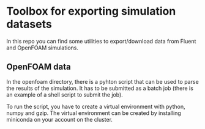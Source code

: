 # Toolbox for exporting simulation datasets

In this repo you can find some utilities to export/download data from Fluent and OpenFOAM simulations. 

## OpenFOAM data

In the openfoam directory, there is a pyhton script that can be used to parse the results of the simulation. It has to be submitted as a batch job (there is an example of a shell script to submit the job).

To run the script, you have to create a virtual environment with python, numpy and gzip. The virtual environment can be created by installing miniconda on your account on the cluster.